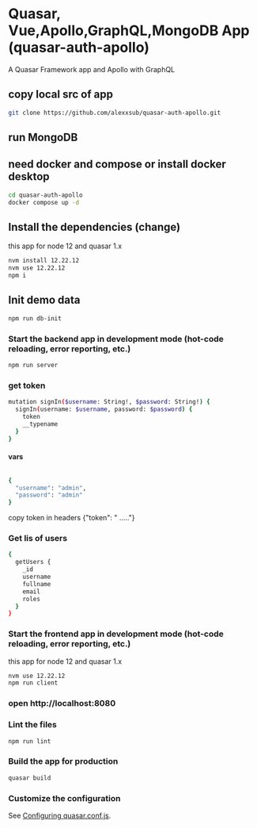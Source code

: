 # Quasar, Vue,Apollo,GraphQL,MongoDB App (quasar-auth-apollo)

A Quasar Framework app and Apollo with GraphQL

## copy local src of app
```bash
git clone https://github.com/alexxsub/quasar-auth-apollo.git
```

## run MongoDB
## need docker and compose or install docker desktop
```bash
cd quasar-auth-apollo
docker compose up -d
```

## Install the dependencies (change)
this app for node 12 and quasar 1.x
```bash
nvm install 12.22.12
nvm use 12.22.12
npm i
```

## Init demo data
```bash
npm run db-init
```

### Start the backend app in development mode (hot-code reloading, error reporting, etc.)
```bash
npm run server
```
### get token
```bash
mutation signIn($username: String!, $password: String!) {
  signIn(username: $username, password: $password) {
    token
    __typename
  }
}
```
#### vars
```bash

{
  "username": "admin",
  "password": "admin"
}
```
copy token in headers
{"token": " ....."}

### Get lis of users
```bash
{
  getUsers {
    _id
    username
    fullname
    email
    roles
  }
}
```

### Start the frontend app in development mode (hot-code reloading, error reporting, etc.)
this app for node 12 and quasar 1.x
```bash
nvm use 12.22.12
npm run client
```

### open http://localhost:8080

### Lint the files
```bash
npm run lint
```

### Build the app for production
```bash
quasar build
```

### Customize the configuration
See [Configuring quasar.conf.js](https://quasar.dev/quasar-cli/quasar-conf-js).
